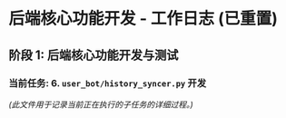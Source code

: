 # 后端核心功能开发 - 工作日志 (已重置)

## 阶段 1: 后端核心功能开发与测试
### 当前任务: 6. `user_bot/history_syncer.py` 开发

*(此文件用于记录当前正在执行的子任务的详细过程。)*